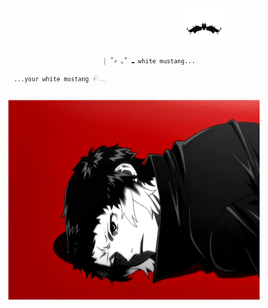 ㅤㅤㅤㅤㅤㅤㅤㅤㅤㅤㅤㅤㅤㅤㅤㅤㅤㅤㅤㅤ         ㅤ          ㅤㅤㅤㅤㅤ <img src="https://github.com/dersuccu/dersuccu/blob/main/7b4ee972271b4e11ffaefa53fb313c5b.gif?raw=true" width="90" height="82" center>

                             ㅤ┊ ˚➶ ｡˚ ☁️ white mustang...
            ㅤ     ㅤ             ㅤ                                       ㅤ...your white mustang 𓍯𓂃            
ㅤㅤㅤㅤㅤ <img src="https://github.com/dersuccu/dersuccu/blob/main/e3edf2b46d4d65e25dc81865b9ad332e.gif?raw=true" height="400" center>     ㅤ        




